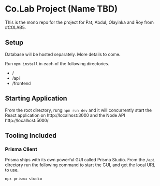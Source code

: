 # Co.Lab Project (Name TBD)

This is the mono repo for the project for Pat, Abdul, Olayinka and Roy from #COLAB5.

## Setup

Database will be hosted separately. More details to come.

Run `npm install` in each of the following directories.

- /
- /api
- /frontend

## Starting Application

From the root directory, rung `npm run dev` and it will concurrently start the React application on http://localhost:3000 and the Node API http://localhost:5000/

## Tooling Included

### Prisma Client

Prisma ships with its own powerful GUI called Prisma Studio. From the `/api` directory run the following command to start the GUI, and get the local URL to use.

`npx prisma studio`
